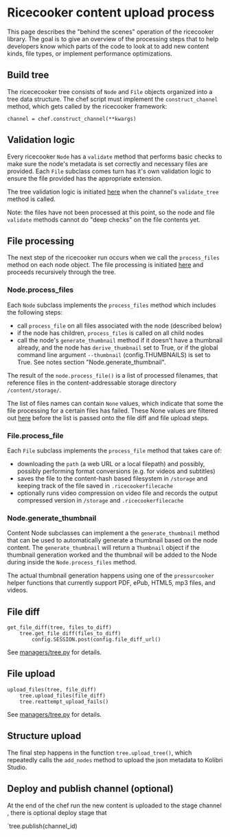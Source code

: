 Ricecooker content upload process
=================================
This page describes the "behind the scenes" operation of the ricecooker library.
The goal is to give an overview of the processing steps that to help developers
know which parts of the code to look at to add new content kinds, file types, or
implement performance optimizations.


Build tree
----------
The ricececooker tree consists of `Node` and `File` objects organized into a tree
data structure. The chef script must implement the `construct_channel` method,
which gets called by the ricecooker framework:

    channel = chef.construct_channel(**kwargs)



Validation logic
----------------
Every ricecooker `Node` has a `validate` method that performs basic checks to
make sure the node's metadata is set correctly and necessary files are provided.
Each `File` subclass comes turn has it's own validation logic to ensure the file
provided has the appropriate extension.

The tree validation logic is initiated [here](https://github.com/learningequality/ricecooker/blob/master/ricecooker/managers/tree.py#L19-L24) when the channel's `validate_tree` method is called.

Note: the files have not been processed at this point, so the node and file
`validate` methods cannot do "deep checks" on the file contents yet.


File processing
---------------
The next step of the ricecooker run occurs when we call the `process_files`
method on each node object. The file processing is initiated [here](https://github.com/learningequality/ricecooker/blob/master/ricecooker/managers/tree.py#L26-L48) and proceeds recursively through the tree.

### Node.process_files

Each `Node` subclass implements the `process_files` method which includes the
following steps:
  - call `process_file` on all files associated with the node (described below)
  - if the node has children, `process_files` is called on all child nodes
  - call the node's `generate_thumbnail` method if it doesn't have a thumbnail
    already, and the node has `derive_thumbnail` set to True, or if the global
    command line argument `--thumbnail` (config.THUMBNAILS) is set to True.
    See notes section "Node.generate_thumbnail".

The result of the `node.process_file()` is a list of processed filenames, that
reference files in the content-addressable storage directory `/content/storage/`.

The list of files names can contain `None` values, which indicate that some the
file processing for a certain files has failed. These None values are filtered
out [here](https://github.com/learningequality/ricecooker/blob/master/ricecooker/managers/tree.py#L35)
before the list is passed onto the file diff and file upload steps.


### File.process_file
Each `File` subclass implements the `process_file` method that takes care of:
  - downloading the `path` (a web URL or a local filepath) and possibly,
    possibly performing format conversions (e.g. for videos and subtitles)
  - saves the file to the content-hash based filesystem in `/storage` and keeping
    track of the file saved in `.ricecookerfilecache`
  - optionally runs video compression on video file and records the output
    compressed version in `/storage` and `.ricecookerfilecache`


### Node.generate_thumbnail
Content Node subclasses can implement a the `generate_thumbnail` method that can
be used to automatically generate a thumbnail based on the node content.
The `generate_thumbnail` will return a `Thumbnail` object if the thumbnail
generation worked and the thumbnail will be added to the Node during inside the
`Node.process_files` method.

The actual thumbnail generation happens using one of the `pressurcooker` helper
functions that currently support PDF, ePub, HTML5, mp3 files, and videos.




File diff
---------

    get_file_diff(tree, files_to_diff)
        tree.get_file_diff(files_to_diff)
            config.SESSION.post(config.file_diff_url()

See [managers/tree.py](https://github.com/learningequality/ricecooker/blob/master/ricecooker/managers/tree.py) for details.


File upload
-----------

    upload_files(tree, file_diff)
        tree.upload_files(file_diff)
        tree.reattempt_upload_fails()

See [managers/tree.py](https://github.com/learningequality/ricecooker/blob/master/ricecooker/managers/tree.py) for details.


Structure upload
----------------
The final step happens in the function `tree.upload_tree()`, which repeatedly
calls the `add_nodes` method to upload the json metadata to Kolibri Studio.



Deploy and publish channel (optional)
-------------------------------------
At the end of the chef run the new content is uploaded to the stage channel
, there is optional deploy stage that

`tree.publish(channel_id)

